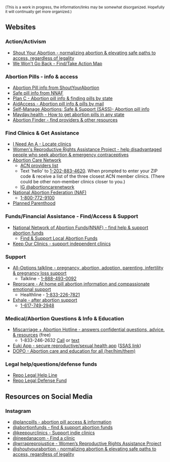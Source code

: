 
<sup> (This is a work in progress, the information/links may be somewhat disorganized. Hopefully it will continually get more organized.) </sup>

## Websites

### Action/Activism

- [Shout Your Abortion - normalizing abortion & elevating safe paths to access, regardless of legality](https://shoutyourabortion.com)
- [We Won't Go Back - Find/Take Action Map](https://map.wewontgoback.com)

### Abortion Pills - info & access

- [Abortion Pill info from ShoutYourAbortion](https://shareabortionpill.info)
- [Safe pill info from NNAF](https://abortionfunds.org/safe-abortion-using-pills)
- [Plan C - Abortion pill info & finding pills by state](https://www.plancpills.org)
- [AidAccess - Abortion pill info & pills by mail](https://aidaccess.org)
- [Self-Manage Abortions; Safe & Support (SASS)- Abortion pill info](https://abortionpillinfo.org)
- [Mayday.health - How to get abortion pills in any state](https://mayday.health)
- [Abortion Finder - find providers & other resources](https://www.abortionfinder.org/)

### Find Clinics & Get Assistance

- [I Need An A - Locate clinics](https://www.ineedana.com)
- [Women's Reproductive Rights Assistance Project - help disadvantaged people who seek abortion & emergency contraceptives](https://wrrap.org)
- [Abortion Care Network](https://abortioncarenetwork.org)
  - [ACN providers list](https://abortioncarenetwork.org/abortion-care-providers)
  - Text 'hello' to [1-202-883-4620](sms:+12028834620). When prompted to enter your ZIP code & receive a list of the three closest ACN member clinics. (There could be other non-member clinics closer to you.)
  - [IG @abortioncarenetwork](https://www.instagram.com/abortioncarenetwork)
- [National Abortion Federation (NAF)](https://prochoice.org)
  - [1-800-772-9100](tel:+18007729100)
- [Planned Parenthood](https://www.plannedparenthood.org)

### Funds/Financial Assistance - Find/Access & Support

- [National Network of Abortion Funds(NNAF) - find help & support abortion funds](https://abortionfunds.org)
  - [Find & Support Local Abortion Funds](https://abortionfunds.org/funds)
- [Keep Our Clinics - support independent clinics](https://keepourclinics.org/donate/)

### Support

- [All-Options talkline - pregnancy, abortion, adoption, parenting, infertility & pregnancy loss support](https://www.all-options.org/find-support/talkline)
  - Talkline - [1-888-493-0092](tel:+18884930092)
- [Reprocare - At home pill abortion information and compassionate emotional support](https://abortionhotline.org)
  - Healthline - [1-833-226-7821](tel:+18332267821)
- [Exhale - after abortion support](https://exhaleprovoice.org)
  - [1-617-749-2948](tel:+16177492948)

### Medical/Abortion Questions & Info & Education

- [Miscarriage + Abortion Hotline - answers confidential questions, advice, & resources](https://www.mahotline.org) (free)
  - 1-833-246-2632 [Call](tel:1-833-246-2632) or [text](sms:1-833-246-2632)
- [Euki App - secure reproductive/sexual health app](https://eukiapp.com) ([SSAS link](https://abortionpillinfo.org/en/euki-app))
- [DOPO - Abortion care and education for all (her/him/them)](https://www.wearedopo.com)

### Legal help/questions/defense funds

- [Repo Legal Help Line](https://www.reprolegalhelpline.org)
- [Repo Legal Defense Fund](https://reprolegaldefensefund.org)

## Resources on Social Media

### Instagram

- [@plancpills - abortion pill access & information](https://www.instagram.com/plancpills)
- [@abortionfunds - find & support abortion funds](https://www.instagram.com/abortionfunds)
- [@keepourclinics - Support indie clinics](https://www.instagram.com/keepourclinics)
- [@ineedanacom - Find a clinic](https://www.instagram.com/ineedanacom)
- [@wrrapreprojustice - Women’s Reproductive Rights Assistance Project](https://www.instagram.com/wrrapreprojustice)
- [@shoutyourabortion - normalizing abortion & elevating safe paths to access, regardless of legality](https://www.instagram.com/shoutyourabortion)
